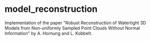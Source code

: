 # model_reconstruction

Implementation of the paper "Robust Reconstruction of Watertight 3D Models from Non-uniformly Sampled Point Clouds Without Normal Information" by A. Hornung and L. Kobbelt.